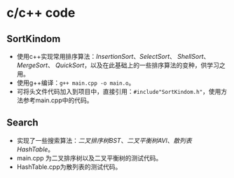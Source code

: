 # c/c++ code
## SortKindom
* 使用c++实现常用排序算法：*InsertionSort*、*SelectSort*、 *ShellSort*、*MergeSort*、 *QuickSort*，以及在此基础上的一些排序算法的变种，供学习之用。
* 使用g++编译：`g++ main.cpp -o main.o`。
* 可将头文件代码加入到项目中，直接引用：`#include"SortKindom.h"`，使用方法参考main.cpp中的代码。

## Search
* 实现了一些搜索算法：*二叉排序树BST*、*二叉平衡树AVl*、*散列表HashTable*。
* main.cpp 为二叉排序树以及二叉平衡树的测试代码。
* HashTable.cpp为散列表的测试代码。
